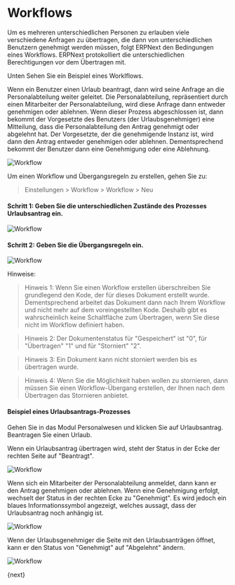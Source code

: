 <!-- add-breadcrumbs -->
# Workflows


Um es mehreren unterschiedlichen Personen zu erlauben viele verschiedene Anfragen zu übertragen, die dann von unterschiedlichen Benutzern genehmigt werden müssen, folgt ERPNext den Bedingungen eines Workflows. ERPNext protokolliert die unterschiedlichen Berechtigungen vor dem Übertragen mit.

Unten Sehen Sie ein Beispiel eines Worklflows.

Wenn ein Benutzer einen Urlaub beantragt, dann wird seine Anfrage an die Personalabteilung weiter geleitet. Die Personalabteilung, repräsentiert durch einen Mitarbeiter der Personalabteilung, wird diese Anfrage dann entweder genehmigen oder ablehnen. Wenn dieser Prozess abgeschlossen ist, dann bekommt der Vorgesetzte des Benutzers (der Urlaubsgenehmiger) eine Mitteilung, dass die Personalabteilung den Antrag genehmigt oder abgelehnt hat. Der Vorgesetzte, der die genehmigende Instanz ist, wird dann den Antrag entweder genehmigen oder ablehnen. Dementsprechend bekommt der Benutzer dann eine Genehmigung oder eine Ablehnung.

<img class="screenshot" alt="Workflow" src="{{docs_base_url}}/assets/img/setup/workflow-leave-fl.jpg">

Um einen Workflow und Übergangsregeln zu erstellen, gehen Sie zu:

> Einstellungen > Workflow > Workflow > Neu

#### Schritt 1: Geben Sie die unterschiedlichen Zustände des Prozesses Urlaubsantrag ein.

<img class="screenshot" alt="Workflow" src="{{docs_base_url}}/assets/img/setup/workflow-1.png">

#### Schritt 2: Geben Sie die Übergangsregeln ein.

<img class="screenshot" alt="Workflow" src="{{docs_base_url}}/assets/img/setup/workflow-2.png">

Hinweise:

> Hinweis 1: Wenn Sie einen Workflow erstellen überschreiben Sie grundlegend den Kode, der für dieses Dokument erstellt wurde. Dementsprechend arbeitet das Dokument dann nach Ihrem Workflow und nicht mehr auf dem voreingestellten Kode. Deshalb gibt es wahrscheinlich keine Schaltfläche zum Übertragen, wenn Sie diese nicht im Workflow definiert haben.

> Hinweis 2: Der Dokumentenstatus für "Gespeichert" ist "0", für "Übertragen" "1" und für "Storniert" "2".

> Hinweis 3: Ein Dokument kann nicht storniert werden bis es übertragen wurde.

> Hinweis 4: Wenn Sie die Möglichkeit haben wollen zu stornieren, dann müssen Sie einen Workflow-Übergang erstellen, der Ihnen nach dem Übertragen das Stornieren anbietet.

#### Beispiel eines Urlaubsantrags-Prozesses

Gehen Sie in das Modul Personalwesen und klicken Sie auf Urlaubsantrag. Beantragen Sie einen Urlaub.

Wenn ein Urlaubsantrag übertragen wird, steht der Status in der Ecke der rechten Seite auf "Beantragt".

<img class="screenshot" alt="Workflow" src="{{docs_base_url}}/assets/img/setup/workflow-3.png">

Wenn sich ein Mitarbeiter der Personalabteilung anmeldet, dann kann er den Antrag genehmigen oder ablehnen. Wenn eine Genehmigung erfolgt, wechselt der Status in der rechten Ecke zu "Genehmigt". Es wird jedoch ein blaues Informationssymbol angezeigt, welches aussagt, dass der Urlaubsantrag noch anhängig ist.

<img class="screenshot" alt="Workflow" src="{{docs_base_url}}/assets/img/setup/workflow-4.png">

Wenn der Urlaubsgenehmiger die Seite mit den Urlaubsanträgen öffnet, kann er den Status von "Genehmigt" auf "Abgelehnt" ändern.

<img class="screenshot" alt="Workflow" src="{{docs_base_url}}/assets/img/setup/workflow-5.png">

{next}
